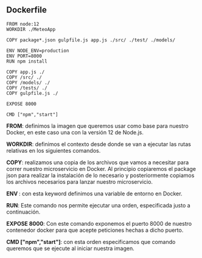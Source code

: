 ## Dockerfile

```
FROM node:12
WORKDIR ./MeteoApp

COPY package*.json gulpfile.js app.js ./src/ ./test/ ./models/

ENV NODE_ENV=production
ENV PORT=8000
RUN npm install

COPY app.js ./
COPY /src/ ./
COPY /models/ ./
COPY /tests/ ./
COPY gulpfile.js ./

EXPOSE 8000

CMD ["npm","start"]

```

**FROM**: definimos la imagen que queremos usar como base para nuestro Docker, en este caso una con la versión 12 de Node.js.

**WORKDIR**: definimos el contexto desde donde se van a ejecutar las rutas relativas en los siguientes comandos.

**COPY**: realizamos una copia de los archivos que vamos a necesitar para correr nuestro microservicio en Docker. Al principio copiaremos el package json para realizar la instalación de lo necesario y posteriormente copiamos los archivos necesarios para lanzar nuestro microservicio.

**ENV <nombre>**: con esta keyword definimos una variable de entorno en Docker.

**RUN**: Este comando nos permite ejecutar una orden, especificada justo a continuación.

**EXPOSE 8000**: Con este comando exponemos el puerto 8000 de nuestro contenedor docker para que acepte peticiones hechas a dicho puerto.

**CMD ["npm","start"]**: con esta orden especificamos que comando queremos que se ejecute al iniciar nuestra imagen.